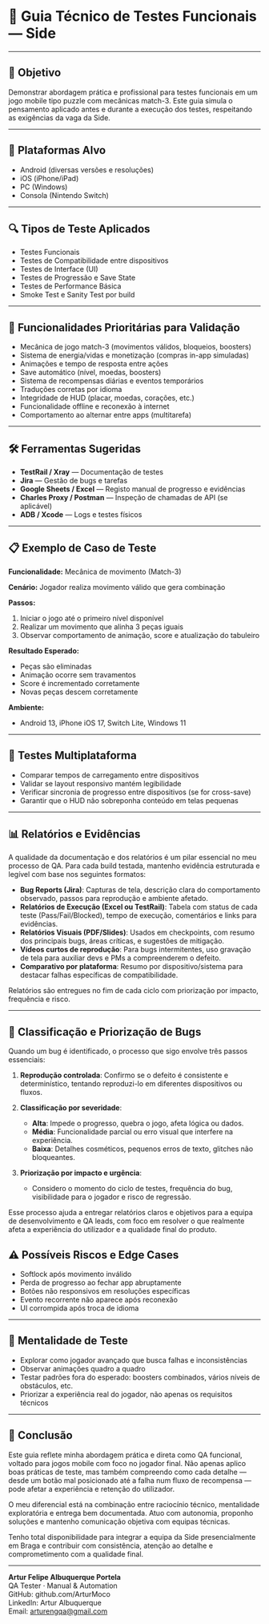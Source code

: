 # 🧪 Guia Técnico de Testes Funcionais — Side
---

## 🎯 Objetivo

Demonstrar abordagem prática e profissional para testes funcionais em um jogo mobile tipo puzzle com mecânicas match-3. Este guia simula o pensamento aplicado antes e durante a execução dos testes, respeitando as exigências da vaga da Side.

---

## 📱 Plataformas Alvo

* Android (diversas versões e resoluções)
* iOS (iPhone/iPad)
* PC (Windows)
* Consola (Nintendo Switch)

---

## 🔍 Tipos de Teste Aplicados

* Testes Funcionais
* Testes de Compatibilidade entre dispositivos
* Testes de Interface (UI)
* Testes de Progressão e Save State
* Testes de Performance Básica
* Smoke Test e Sanity Test por build

---

## 🧩 Funcionalidades Prioritárias para Validação

* Mecânica de jogo match-3 (movimentos válidos, bloqueios, boosters)
* Sistema de energia/vidas e monetização (compras in-app simuladas)
* Animações e tempo de resposta entre ações
* Save automático (nível, moedas, boosters)
* Sistema de recompensas diárias e eventos temporários
* Traduções corretas por idioma
* Integridade de HUD (placar, moedas, corações, etc.)
* Funcionalidade offline e reconexão à internet
* Comportamento ao alternar entre apps (multitarefa)

---

## 🛠️ Ferramentas Sugeridas

* **TestRail / Xray** — Documentação de testes
* **Jira** — Gestão de bugs e tarefas
* **Google Sheets / Excel** — Registo manual de progresso e evidências
* **Charles Proxy / Postman** — Inspeção de chamadas de API (se aplicável)
* **ADB / Xcode** — Logs e testes físicos

---

## 📋 Exemplo de Caso de Teste

**Funcionalidade:** Mecânica de movimento (Match-3)

**Cenário:** Jogador realiza movimento válido que gera combinação

**Passos:**

1. Iniciar o jogo até o primeiro nível disponível
2. Realizar um movimento que alinha 3 peças iguais
3. Observar comportamento de animação, score e atualização do tabuleiro

**Resultado Esperado:**

* Peças são eliminadas
* Animação ocorre sem travamentos
* Score é incrementado corretamente
* Novas peças descem corretamente

**Ambiente:**

* Android 13, iPhone iOS 17, Switch Lite, Windows 11

---

## 🔁 Testes Multiplataforma

* Comparar tempos de carregamento entre dispositivos
* Validar se layout responsivo mantém legibilidade
* Verificar sincronia de progresso entre dispositivos (se for cross-save)
* Garantir que o HUD não sobreponha conteúdo em telas pequenas

---

## 📊 Relatórios e Evidências

A qualidade da documentação e dos relatórios é um pilar essencial no meu processo de QA. Para cada build testada, mantenho evidência estruturada e legível com base nos seguintes formatos:

* **Bug Reports (Jira)**: Capturas de tela, descrição clara do comportamento observado, passos para reprodução e ambiente afetado.
* **Relatórios de Execução (Excel ou TestRail)**: Tabela com status de cada teste (Pass/Fail/Blocked), tempo de execução, comentários e links para evidências.
* **Relatórios Visuais (PDF/Slides)**: Usados em checkpoints, com resumo dos principais bugs, áreas críticas, e sugestões de mitigação.
* **Vídeos curtos de reprodução**: Para bugs intermitentes, uso gravação de tela para auxiliar devs e PMs a compreenderem o defeito.
* **Comparativo por plataforma**: Resumo por dispositivo/sistema para destacar falhas específicas de compatibilidade.

Relatórios são entregues no fim de cada ciclo com priorização por impacto, frequência e risco.

---

## 🧮 Classificação e Priorização de Bugs

Quando um bug é identificado, o processo que sigo envolve três passos essenciais:

1. **Reprodução controlada**: Confirmo se o defeito é consistente e determinístico, tentando reproduzi-lo em diferentes dispositivos ou fluxos.

2. **Classificação por severidade**:

   * **Alta**: Impede o progresso, quebra o jogo, afeta lógica ou dados.
   * **Média**: Funcionalidade parcial ou erro visual que interfere na experiência.
   * **Baixa**: Detalhes cosméticos, pequenos erros de texto, glitches não bloqueantes.

3. **Priorização por impacto e urgência**:

   * Considero o momento do ciclo de testes, frequência do bug, visibilidade para o jogador e risco de regressão.

Esse processo ajuda a entregar relatórios claros e objetivos para a equipa de desenvolvimento e QA leads, com foco em resolver o que realmente afeta a experiência do utilizador e a qualidade final do produto.

## ⚠️ Possíveis Riscos e Edge Cases

* Softlock após movimento inválido
* Perda de progresso ao fechar app abruptamente
* Botões não responsivos em resoluções específicas
* Evento recorrente não aparece após reconexão
* UI corrompida após troca de idioma

---

## 🧠 Mentalidade de Teste

* Explorar como jogador avançado que busca falhas e inconsistências
* Observar animações quadro a quadro
* Testar padrões fora do esperado: boosters combinados, vários níveis de obstáculos, etc.
* Priorizar a experiência real do jogador, não apenas os requisitos técnicos

---

## 📎 Conclusão

Este guia reflete minha abordagem prática e direta como QA funcional, voltado para jogos mobile com foco no jogador final. Não apenas aplico boas práticas de teste, mas também compreendo como cada detalhe — desde um botão mal posicionado até a falha num fluxo de recompensa — pode afetar a experiência e retenção do utilizador.

O meu diferencial está na combinação entre raciocínio técnico, mentalidade exploratória e entrega bem documentada. Atuo com autonomia, proponho soluções e mantenho comunicação objetiva com equipas técnicas.

Tenho total disponibilidade para integrar a equipa da Side presencialmente em Braga e contribuir com consistência, atenção ao detalhe e comprometimento com a qualidade final.

---

**Artur Felipe Albuquerque Portela**  
QA Tester · Manual & Automation  
GitHub: github.com/ArturMoco  
LinkedIn: Artur Albuquerque  
Email: [arturengqa@gmail.com](mailto:arturengqa@gmail.com)
